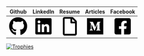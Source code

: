Github | LinkedIn | Resume | Articles | Facebook
:-: | :-: | :-: | :-: | :-:
[![github](.images/github.png)](https://github.com/DerekRoberts) | [![linkedin](.images/linkedin.png)](https://www.linkedin.com/in/derekroberts) | [![resume](.images/file.png)](https://docs.google.com/document/d/1n7aJWhlX8gQZX0L8HEi4P_iazfXE7WUVNmDLM-8vIN8) | [![medium](.images/medium.png)](https://derek-roberts.medium.com) | [![facebook](.images/facebook.png)](https://www.facebook.com/DerekTARoberts)

[![Trophies](https://github-profile-trophy.vercel.app/?username=DerekRoberts&column=-1&theme=algolia&rank=SECRET,SSS,SS,S,AAA,AA,A&no-gb=true&no-frame=true)](https://github.com/DerekRoberts)
